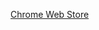 [Chrome Web Store](https://chrome.google.com/webstore/detail/mark-selected-links-as-vi/pmoldfbmipffdecleeffgfcoahobhkpp)
